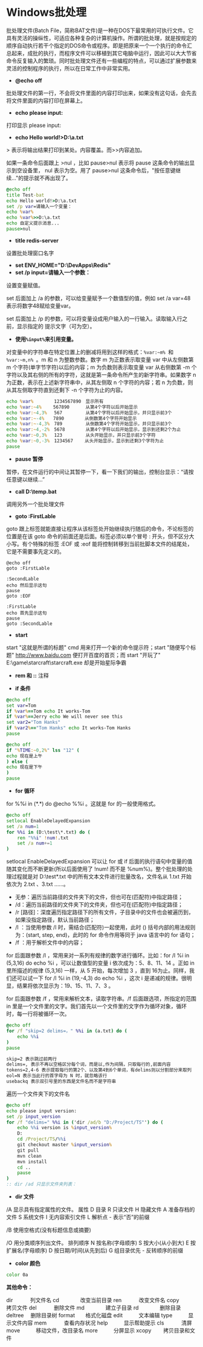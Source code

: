 # Windows批处理

批处理文件(Batch File，简称BAT文件)是一种在DOS下最常用的可执行文件。它具有灵活的操纵性，可适应各种复杂的计算机操作。所谓的批处理，就是按规定的顺序自动执行若干个指定的DOS命令或程序。即是把原来一个一个执行的命令汇总起来，成批的执行，而程序文件可以移植到其它电脑中运行，因此可以大大节省命令反复输入的繁琐。同时批处理文件还有一些编程的特点，可以通过扩展参数来灵活的控制程序的执行，所以在日常工作中非常实用。

- **@echo off**

批处理文件的第一行，不会将文件里面的内容打印出来，如果没有这句话，会先去将文件里面的内容打印在屏幕上。

- **echo please input:**

打印显示 please input:

- **echo Hello world!>D:\a.txt**

\> 表示将输出结果打印到某处。内容覆盖。而>>内容追加。

如果一条命令后面跟上 >nul ，比如 pause>nul 表示将 pause 这条命令的输出显示到空设备里， nul 表示为空。用了 pause>nul 这条命令后，"按任意键继续..."的提示就不再出现了。

```bat
@echo off
title Test-bat
echo Hello world!>D:\a.txt
set /p var=请输入一个变量：
echo %var%
echo %var%>>D:\a.txt
echo 自定义提示消息...
pause>nul
```

- **title redis-server**

设置批处理窗口名字

- **set ENV_HOME="D:\DevApps\Redis"**
- **set /p input=请输入一个参数：**

设置变量赋值。

set 后面加上 /a 的参数，可以给变量赋予一个数值型的值，例如 set /a var=48 表示将数字48赋给变量var。

set 后面加上 /p 的参数，可以将变量设成用户输入的一行输入。读取输入行之前，显示指定的 提示文字（可为空）。

- **使用`%input%`来引用变量。**

对变量中的字符串在特定位置上的删减将用到这样的格式：`%var:~m% `和 `%var:~m,n% `。m 和 n 为整数参数。数字 m 为正数表示取变量 var 中从左侧数第 m 个字符(单字节字符)以后的内容；m 为负数则表示取变量 var 从右侧数第 -m 个字符以及其右侧的所有的字符，这就是第一条命令所产生的新字符串。如果数字 n 为正数，表示在上述新字符串中，从其左侧取 n 个字符的内容；若 n 为负数，则从其左侧取字符直到还剩下 -n 个字符为止的内容。

```bat
echo %var%　　　　 1234567890　显示所有　　　　　　　　　　　　　　　　　
echo %var:~4%　　 567890　　　 从第4个字符以后开始显示　　　　　　　　　
echo %var:~4,3%　 567　　　　  从第4个字符以后开始显示，并只显示前3个　　
echo %var:~-4%　　7890　　　　 从倒数第4个字符开始显示　　　　　　　　　
echo %var:~-4,3%　789　　　　  从倒数第4个字符开始显示，并只显示前3个　　
echo %var:~4,-2%　5678　　　　 从第4个字符以后开始显示，显示到还剩2个为止
echo %var:~0,3%　 123　　　　  从头开始显示，并只显示前3个字符　　　　　
echo %var:~0,-3%　1234567　　 从头开始显示，显示到还剩3个字符为止
pause
```

- **pause 暂停**

暂停，在文件运行的中间让其暂停一下，看一下我们的输出，控制台显示：“请按任意键以继续...”

- **call D:\temp.bat**

调用另外一个批处理文件

- **goto :FirstLable**

goto 跟上标签就能直接让程序从该标签处开始继续执行随后的命令，不论标签的位置是在该 goto 命令的前面还是后面。标签必须以单个冒号 : 开头，但不区分大小写。有个特殊的标签 :EOF 或 :eof 能将控制转移到当前批脚本文件的结尾处，它是不需要事先定义的。

```
@echo off
goto :FirstLable

:SecondLable
echo 然后显示这句
pause
goto :EOF

:FirstLable
echo 首先显示这句
pause
goto :SecondLable
```

- **start**

start "这就是所谓的标题" cmd 用来打开一个新的命令提示符；start "随便写个标题" http://www.baidu.com 便打开百度的首页；而 start "开玩了" E:\game\starcraft\starcraft.exe 却是开始星际争霸

- **rem 和 ::** 注释

- **if 条件**

```bat
@echo off
set var=Tom
if %var%==Tom echo It works-Tom
if %var%==Jerry echo We will never see this
set var2="Tom Hanks"
if %var2%=="Tom Hanks" echo It works-Tom Hanks
pause

@echo off
if "%TIME:~0,2%" lss "12" (
echo 现在是上午
) else (
echo 现在是下午
)
pause
```

- **for 循环**

for %%i in (\*.\*) do @echo %%i 。这就是 for 的一般使用格式。

```bat
@echo off
setlocal EnableDelayedExpansion
set /a num=1
for %%i in (D:\test\*.txt) do (
    ren "%%i" !num!.txt
    set /a num+=1
)
```

setlocal EnableDelayedExpansion 可以让 for 或 if 后面的执行语句中变量的值随其变化而不断更新(所以后面使用了 !num! 而不是 %num%)。整个批处理的处理过程就是对 D:\test\*.txt 中的所有文本文件进行批量改名，文件名从 1.txt 开始依次为 2.txt 、3.txt ……。

- 无参：遍历当前路径的文件夹下的文件，但也可在(匹配符)中指定路径；
- /d：遍历当前路径的文件夹下的文件夹，但也可在(匹配符)中指定路径；
- /r [路径]：深度遍历指定路径下的所有文件，子目录中的文件也会被遍历到，如果没指定路径，默认当前路径；
- /l ：当使用参数 /l 时，需结合(匹配符)一起使用，此时 () 括号内部的用法规则为：(start, step, end)，此时的 for 命令作用等同于 java 语言中的 for 语句；
- /f ：用于解析文件中的内容；

for 后面跟参数 /l ，常用来对一系列有规律的数字进行循环。比如：for /l %i in (5,3,16) do echo %i ，可以让数值型的变量 i 依次成为：5、8、11、14 。正如 in 里所描述的规律 (5,3,16) 一样，从 5 开始，每次增加 3 ，直到 16为止。同样，我们还可以试一下 for /l %i in (19,-4,3) do echo %i ，这次 i 是递减的规律。很明显，结果将依次显示为：19、15、11、7、3 。

for 后面跟参数 /f ，常用来解析文本，读取字符串。/f 后面跟选项，所指定的范围 in 里是一个文件里的文字。我们首先以一个文件里的文字作为循环对象，循环时，每一行将被循环一次。

```bat
@echo off
for /f "skip=2 delims=，" %%i in (a.txt) do (
	echo %%i
)
pause

skip=2 表示跳过前两行
delims=, 表示不再以空格区分每个词，而是以,作为间隔，只取每行的,前面内容
tokens=2,4-6 表示提取每行的第2个、以及第4到6个单词，有delims则以分割部分来取列
eol=N 表示当此行的首字母为 N 时，就忽略该行
usebackq 表示双引号里的东西是文件名而不是字符串
```

遍历一个文件夹下的文件名

```bat
@echo off
echo please input version:
set /p input_version
for /f "delims=" %%i in ('dir /ad/b "D:/Project/TS"') do (
	echo %%i version is %input_version%
	D:
	cd /Project/TS/%%i
	git checkout master %input_version%
	git pull
	mvn clean
	mvn install
	cd ..
	pause
)
:: dir /ad 只显示文件夹列表：
```

- **dir 文件**

/A          显示具有指定属性的文件。
属性       D  目录                   R  只读文件
               H  隐藏文件            A  准备存档的文件
               S  系统文件             I  无内容索引文件
               L  解析点                 -  表示“否”的前缀

/B          使用空格式(没有标题信息或摘要)

/O          用分类顺序列出文件。
排列顺序     N  按名称(字母顺序)      S  按大小(从小到大)
                    E  按扩展名(字母顺序)   D  按日期/时间(从先到后)
                    G  组目录优先                 -  反转顺序的前缀

- **color 颜色**

```bat
color 0a
```

**其他命令：**

dir 　　　列文件名
cd　　　　改变当前目录
ren 　　　改变文件名
copy　　　拷贝文件
del 　　　删除文件
md　　　　建立子目录
rd　　　　删除目录
deltree　 删除目录树
format　　格式化磁盘
edit　　　文本编辑
type　　　显示文件内容
mem 　　　查看内存状况
help　　　显示帮助提示
cls 　　　清屏
move　　　移动文件，改目录名
more　　　分屏显示
xcopy 　　拷贝目录和文件